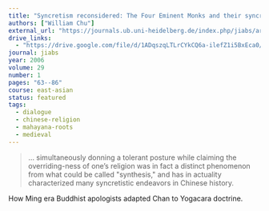 ```yaml
---
title: "Syncretism reconsidered: The Four Eminent Monks and their syncretistic styles"
authors: ["William Chu"]
external_url: "https://journals.ub.uni-heidelberg.de/index.php/jiabs/article/view/8973/2866"
drive_links:
  - "https://drive.google.com/file/d/1ADqszqLTLrCYkCQ6a-ilefZ1i5BxEca0/view?usp=drivesdk"
journal: jiabs
year: 2006
volume: 29
number: 1
pages: "63--86"
course: east-asian
status: featured
tags:
  - dialogue
  - chinese-religion
  - mahayana-roots
  - medieval
---
```


> … simultaneously donning a tolerant posture while claiming the overriding-ness of one’s religion was in fact a distinct phenomenon from what could be called "synthesis," and has in actuality characterized many syncretistic endeavors in Chinese history.

How Ming era Buddhist apologists adapted Chan to Yogacara doctrine.

